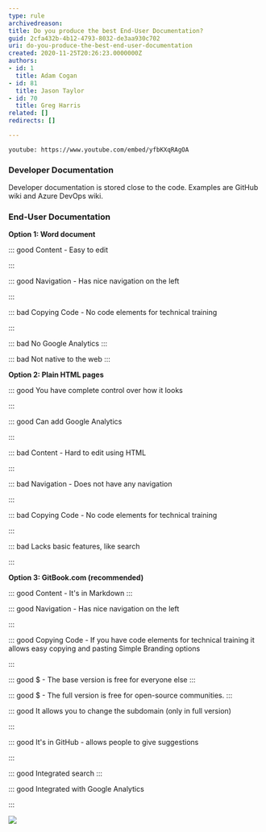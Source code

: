 ```yaml
---
type: rule
archivedreason: 
title: Do you produce the best End-User Documentation?
guid: 2cfa432b-4b12-4793-8032-de3aa930c702
uri: do-you-produce-the-best-end-user-documentation
created: 2020-11-25T20:26:23.0000000Z
authors:
- id: 1
  title: Adam Cogan
- id: 81
  title: Jason Taylor
- id: 70
  title: Greg Harris
related: []
redirects: []

---
```


`youtube: https://www.youtube.com/embed/yfbKXqRAgOA`
 


<!--endintro-->

### Developer Documentation


Developer documentation is stored close to the code. Examples are GitHub wiki and Azure DevOps wiki.

### End-User Documentation


**Option 1: Word document**


::: good
Content - Easy to edit

:::



::: good
Navigation - Has nice navigation on the left

:::



::: bad
Copying Code - No code elements for technical training

:::



::: bad
No Google Analytics
:::



::: bad
Not native to the web
:::




**Option 2: Plain HTML pages**


::: good
You have complete control over how it looks

:::



::: good
Can add Google Analytics

:::



::: bad
Content - Hard to edit using HTML

:::



::: bad
Navigation - Does not have any navigation

:::



::: bad
Copying Code - No code elements for technical training

:::



::: bad
Lacks basic features, like search

:::




**Option 3: GitBook.com (recommended)**




::: good
Content - It's in Markdown
:::



::: good
Navigation - Has nice navigation on the left

:::



::: good
Copying Code - If you have code elements for technical training it allows easy copying and pasting
Simple Branding options

:::



::: good
$ - The base version is free for everyone else
:::



::: good
$ - The full version is free for open-source communities.
:::



::: good
It allows you to change the subdomain (only in full version)

:::



::: good
It's in GitHub - allows people to give suggestions

:::



::: good
Integrated search
:::



::: good
Integrated with Google Analytics

:::



![](gitbook.png)
